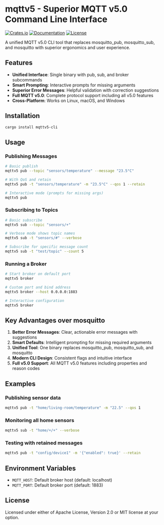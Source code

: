 # mqttv5 - Superior MQTT v5.0 Command Line Interface

[![Crates.io](https://img.shields.io/crates/v/mqttv5-cli.svg)](https://crates.io/crates/mqttv5-cli)
[![Documentation](https://docs.rs/mqttv5-cli/badge.svg)](https://docs.rs/mqttv5-cli)
[![License](https://img.shields.io/crates/l/mqttv5-cli.svg)](https://github.com/fabriciobracht/mqtt-lib#license)

A unified MQTT v5.0 CLI tool that replaces mosquitto_pub, mosquitto_sub, and mosquitto with superior ergonomics and user experience.

## Features

- **Unified Interface**: Single binary with pub, sub, and broker subcommands
- **Smart Prompting**: Interactive prompts for missing arguments
- **Superior Error Messages**: Helpful validation with correction suggestions
- **Full MQTT v5.0**: Complete protocol support including all v5.0 features
- **Cross-Platform**: Works on Linux, macOS, and Windows

## Installation

```bash
cargo install mqttv5-cli
```

## Usage

### Publishing Messages

```bash
# Basic publish
mqttv5 pub --topic "sensors/temperature" --message "23.5°C"

# With QoS and retain
mqttv5 pub -t "sensors/temperature" -m "23.5°C" --qos 1 --retain

# Interactive mode (prompts for missing args)
mqttv5 pub
```

### Subscribing to Topics

```bash
# Basic subscribe
mqttv5 sub --topic "sensors/+"

# Verbose mode shows topic names
mqttv5 sub -t "sensors/#" --verbose

# Subscribe for specific message count
mqttv5 sub -t "test/topic" --count 5
```

### Running a Broker

```bash
# Start broker on default port
mqttv5 broker

# Custom port and bind address
mqttv5 broker --host 0.0.0.0:1883

# Interactive configuration
mqttv5 broker
```

## Key Advantages over mosquitto

1. **Better Error Messages**: Clear, actionable error messages with suggestions
2. **Smart Defaults**: Intelligent prompting for missing required arguments
3. **Unified Tool**: One binary replaces mosquitto_pub, mosquitto_sub, and mosquitto
4. **Modern CLI Design**: Consistent flags and intuitive interface
5. **Full v5.0 Support**: All MQTT v5.0 features including properties and reason codes

## Examples

### Publishing sensor data
```bash
mqttv5 pub -t "home/living-room/temperature" -m "22.5" --qos 1
```

### Monitoring all home sensors
```bash
mqttv5 sub -t "home/+/+" --verbose
```

### Testing with retained messages
```bash
mqttv5 pub -t "config/device1" -m '{"enabled": true}' --retain
```

## Environment Variables

- `MQTT_HOST`: Default broker host (default: localhost)
- `MQTT_PORT`: Default broker port (default: 1883)

## License

Licensed under either of Apache License, Version 2.0 or MIT license at your option.